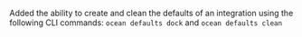 Added the ability to create and clean the defaults of an integration using the following CLI commands: `ocean defaults dock` and `ocean defaults clean`